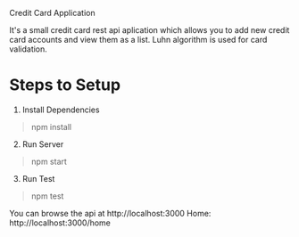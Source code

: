 Credit Card Application

It's a small credit card rest api aplication which allows you to add new credit card accounts and view them as a list. Luhn algorithm is used for card validation.

Steps to Setup
===============

1. Install Dependencies
>npm install

2. Run Server
> npm start

3. Run Test
> npm test

You can browse the api at http://localhost:3000
Home: http://localhost:3000/home
